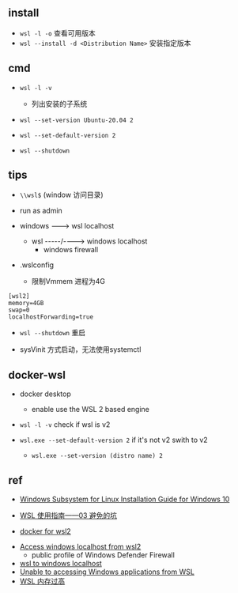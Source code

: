 
## install

+ `wsl -l -o` 查看可用版本
+ `wsl --install -d <Distribution Name>` 安装指定版本

## cmd
+ `wsl -l -v`
    + 列出安装的子系统<Distro>
+ `wsl --set-version Ubuntu-20.04 2`
+ `wsl --set-default-version 2`

+ `wsl --shutdown`

## tips
+ `\\wsl$` (window 访问目录)
+ run as admin

+ windows ---> wsl localhost
    + wsl -----/----> windows localhost
        + windows firewall

+ .wslconfig
    + 限制Vmmem 进程为4G
```
[wsl2]
memory=4GB
swap=0
localhostForwarding=true
```

+ `wsl --shutdown` 重启

+ sysVinit 方式启动，无法使用systemctl


## docker-wsl

+ docker desktop
    + enable use the WSL 2 based engine

+ `wsl -l -v` check if wsl is v2

+ `wsl.exe --set-default-version 2` if it's not v2 swith to v2
    + `wsl.exe --set-version (distro name) 2`

## ref
+ [Windows Subsystem for Linux Installation Guide for Windows 10](https://docs.microsoft.com/en-us/windows/wsl/install-win10)
+ [WSL 使用指南——03 避免的坑](https://zhuanlan.zhihu.com/p/34885187)

+ [docker for wsl2](https://docs.docker.com/docker-for-windows/wsl/)


<!-- issues -->
+ [Access windows localhost from wsl2](https://devdojo.com/mvnarendrareddy/access-windows-localhost-from-wsl2)
    +  public profile of Windows Defender Firewall
+ [wsl to windows localhost](https://github.com/microsoft/WSL/issues/5211)
+ [Unable to accessing Windows applications from WSL](https://github.com/microsoft/WSL/issues/4793#issuecomment-577232999)
+ [WSL 内存过高](https://zhuanlan.zhihu.com/p/356394268)